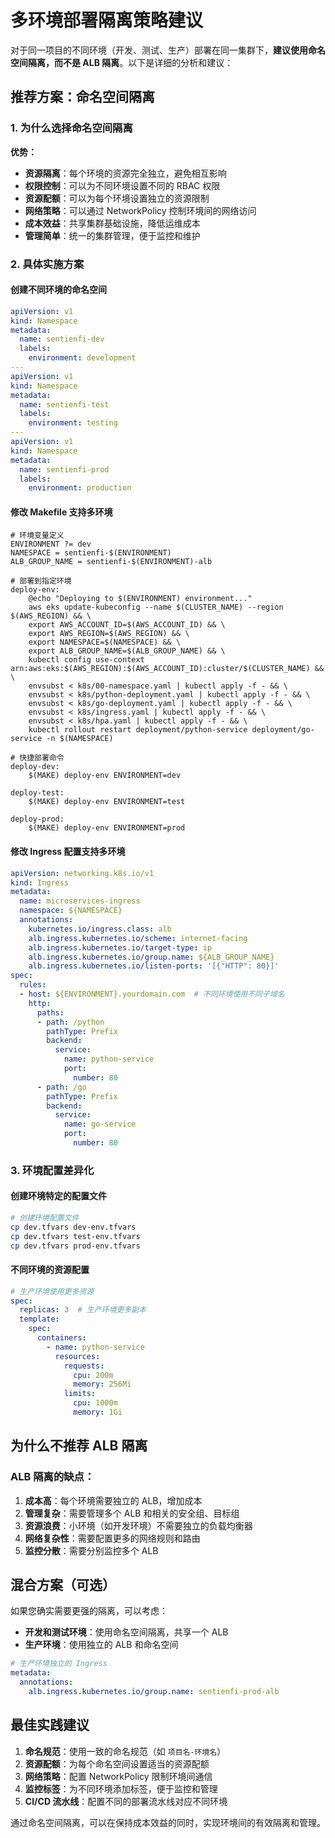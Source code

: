 # 多环境部署隔离策略建议

对于同一项目的不同环境（开发、测试、生产）部署在同一集群下，**建议使用命名空间隔离，而不是 ALB 隔离**。以下是详细的分析和建议：

## 推荐方案：命名空间隔离

### 1. 为什么选择命名空间隔离

**优势：**

- **资源隔离**：每个环境的资源完全独立，避免相互影响
- **权限控制**：可以为不同环境设置不同的 RBAC 权限
- **资源配额**：可以为每个环境设置独立的资源限制
- **网络策略**：可以通过 NetworkPolicy 控制环境间的网络访问
- **成本效益**：共享集群基础设施，降低运维成本
- **管理简单**：统一的集群管理，便于监控和维护

### 2. 具体实施方案

#### 创建不同环境的命名空间

```yaml:k8s/namespaces.yaml
apiVersion: v1
kind: Namespace
metadata:
  name: sentienfi-dev
  labels:
    environment: development
---
apiVersion: v1
kind: Namespace
metadata:
  name: sentienfi-test
  labels:
    environment: testing
---
apiVersion: v1
kind: Namespace
metadata:
  name: sentienfi-prod
  labels:
    environment: production
```

#### 修改 Makefile 支持多环境

```makefile:Makefile
# 环境变量定义
ENVIRONMENT ?= dev
NAMESPACE = sentienfi-$(ENVIRONMENT)
ALB_GROUP_NAME = sentienfi-$(ENVIRONMENT)-alb

# 部署到指定环境
deploy-env:
	@echo "Deploying to $(ENVIRONMENT) environment..."
	aws eks update-kubeconfig --name $(CLUSTER_NAME) --region $(AWS_REGION) && \
	export AWS_ACCOUNT_ID=$(AWS_ACCOUNT_ID) && \
	export AWS_REGION=$(AWS_REGION) && \
	export NAMESPACE=$(NAMESPACE) && \
	export ALB_GROUP_NAME=$(ALB_GROUP_NAME) && \
	kubectl config use-context arn:aws:eks:$(AWS_REGION):$(AWS_ACCOUNT_ID):cluster/$(CLUSTER_NAME) && \
	envsubst < k8s/00-namespace.yaml | kubectl apply -f - && \
	envsubst < k8s/python-deployment.yaml | kubectl apply -f - && \
	envsubst < k8s/go-deployment.yaml | kubectl apply -f - && \
	envsubst < k8s/ingress.yaml | kubectl apply -f - && \
	envsubst < k8s/hpa.yaml | kubectl apply -f - && \
	kubectl rollout restart deployment/python-service deployment/go-service -n $(NAMESPACE)

# 快捷部署命令
deploy-dev:
	$(MAKE) deploy-env ENVIRONMENT=dev

deploy-test:
	$(MAKE) deploy-env ENVIRONMENT=test

deploy-prod:
	$(MAKE) deploy-env ENVIRONMENT=prod
```

#### 修改 Ingress 配置支持多环境

```yaml:k8s/ingress.yaml
apiVersion: networking.k8s.io/v1
kind: Ingress
metadata:
  name: microservices-ingress
  namespace: ${NAMESPACE}
  annotations:
    kubernetes.io/ingress.class: alb
    alb.ingress.kubernetes.io/scheme: internet-facing
    alb.ingress.kubernetes.io/target-type: ip
    alb.ingress.kubernetes.io/group.name: ${ALB_GROUP_NAME}
    alb.ingress.kubernetes.io/listen-ports: '[{"HTTP": 80}]'
spec:
  rules:
  - host: ${ENVIRONMENT}.yourdomain.com  # 不同环境使用不同子域名
    http:
      paths:
      - path: /python
        pathType: Prefix
        backend:
          service:
            name: python-service
            port:
              number: 80
      - path: /go
        pathType: Prefix
        backend:
          service:
            name: go-service
            port:
              number: 80
```

### 3. 环境配置差异化

#### 创建环境特定的配置文件

```bash
# 创建环境配置文件
cp dev.tfvars dev-env.tfvars
cp dev.tfvars test-env.tfvars
cp dev.tfvars prod-env.tfvars
```

#### 不同环境的资源配置

```yaml:k8s/python-deployment-prod.yaml
# 生产环境使用更多资源
spec:
  replicas: 3  # 生产环境更多副本
  template:
    spec:
      containers:
        - name: python-service
          resources:
            requests:
              cpu: 200m
              memory: 256Mi
            limits:
              cpu: 1000m
              memory: 1Gi
```

## 为什么不推荐 ALB 隔离

### ALB 隔离的缺点：

1. **成本高**：每个环境需要独立的 ALB，增加成本
2. **管理复杂**：需要管理多个 ALB 和相关的安全组、目标组
3. **资源浪费**：小环境（如开发环境）不需要独立的负载均衡器
4. **网络复杂性**：需要配置更多的网络规则和路由
5. **监控分散**：需要分别监控多个 ALB

## 混合方案（可选）

如果您确实需要更强的隔离，可以考虑：

- **开发和测试环境**：使用命名空间隔离，共享一个 ALB
- **生产环境**：使用独立的 ALB 和命名空间

```yaml:k8s/ingress-prod.yaml
# 生产环境独立的 Ingress
metadata:
  annotations:
    alb.ingress.kubernetes.io/group.name: sentienfi-prod-alb
```

## 最佳实践建议

1. **命名规范**：使用一致的命名规范（如 `项目名-环境名`）
2. **资源配额**：为每个命名空间设置适当的资源配额
3. **网络策略**：配置 NetworkPolicy 限制环境间通信
4. **监控标签**：为不同环境添加标签，便于监控和管理
5. **CI/CD 流水线**：配置不同的部署流水线对应不同环境

通过命名空间隔离，可以在保持成本效益的同时，实现环境间的有效隔离和管理。
